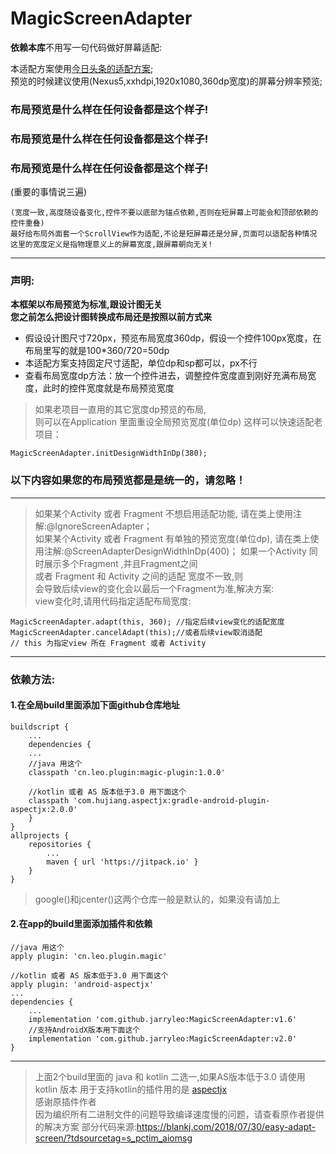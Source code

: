 # MagicScreenAdapter
**依赖本库**不用写一句代码做好屏幕适配:

本适配方案使用[今日头条的适配方案](https://mp.weixin.qq.com/s/d9QCoBP6kV9VSWvVldVVwA);     
预览的时候建议使用(Nexus5,xxhdpi,1920x1080,360dp宽度)的屏幕分辨率预览; 

### 布局预览是什么样在任何设备都是这个样子!       
### 布局预览是什么样在任何设备都是这个样子!     
### 布局预览是什么样在任何设备都是这个样子!  
(重要的事情说三遍)

```
(宽度一致,高度随设备变化,控件不要以底部为锚点依赖,否则在短屏幕上可能会和顶部依赖的控件重叠)      
最好给布局外面套一个ScrollView作为适配,不论是短屏幕还是分屏,页面可以适配各种情况      
这里的宽度定义是指物理意义上的屏幕宽度,跟屏幕朝向无关!   
```
***

### 声明:
**本框架以布局预览为标准,跟设计图无关**        
**您之前怎么把设计图转换成布局还是按照以前方式来**          
- 假设设计图尺寸720px，预览布局宽度360dp，假设一个控件100px宽度，在布局里写的就是100*360/720=50dp           
- 本适配方案支持固定尺寸适配，单位dp和sp都可以，px不行     
- 查看布局宽度dp方法：放一个控件进去，调整控件宽度直到刚好充满布局宽度，此时的控件宽度就是布局预览宽度


> 如果老项目一直用的其它宽度dp预览的布局,      
> 则可以在Application 里面重设全局预览宽度(单位dp)
> 这样可以快速适配老项目：
```
MagicScreenAdapter.initDesignWidthInDp(380);
```

### 以下内容如果您的布局预览都是是统一的，请忽略！
***
> 如果某个Activity 或者 Fragment 不想启用适配功能,
> 请在类上使用注解:@IgnoreScreenAdapter；   
> 如果某个Activity 或者 Fragment 有单独的预览宽度(单位dp),
> 请在类上使用注解:@ScreenAdapterDesignWidthInDp(400)；
> 如果一个Activity 同时展示多个Fragment ,并且Fragment之间    
> 或者 Fragment 和 Activity 之间的适配 宽度不一致,则      
> 会导致后续view的变化会以最后一个Fragment为准,解决方案:     
> view变化时,请用代码指定适配布局宽度: 

```
MagicScreenAdapter.adapt(this, 360); //指定后续view变化的适配宽度
MagicScreenAdapter.cancelAdapt(this);//或者后续view取消适配
// this 为指定view 所在 Fragment 或者 Activity
```
***
### 依赖方法:

#### 1.在全局build里面添加下面github仓库地址
```
buildscript {
    ...
    dependencies {
	...
	//java 用这个
	classpath 'cn.leo.plugin:magic-plugin:1.0.0' 
	
	//kotlin 或者 AS 版本低于3.0 用下面这个
	classpath 'com.hujiang.aspectjx:gradle-android-plugin-aspectjx:2.0.0' 
    }
}
allprojects {
	repositories {
		...
		maven { url 'https://jitpack.io' }
	}
}
```
> google()和jcenter()这两个仓库一般是默认的，如果没有请加上   

#### 2.在app的build里面添加插件和依赖
```
//java 用这个
apply plugin: 'cn.leo.plugin.magic' 

//kotlin 或者 AS 版本低于3.0 用下面这个
apply plugin: 'android-aspectjx'  
...
dependencies {
	...
	implementation 'com.github.jarryleo:MagicScreenAdapter:v1.6'
	//支持AndroidX版本用下面这个
	implementation 'com.github.jarryleo:MagicScreenAdapter:v2.0'
}
```
***
> 上面2个build里面的 java 和 kotlin 二选一,如果AS版本低于3.0 请使用kotlin 版本
> 用于支持kotlin的插件用的是 [aspectjx](https://github.com/HujiangTechnology/gradle_plugin_android_aspectjx)   
> 感谢原插件作者    
> 因为编织所有二进制文件的问题导致编译速度慢的问题，请查看原作者提供的解决方案
> 部分代码来源:https://blankj.com/2018/07/30/easy-adapt-screen/?tdsourcetag=s_pctim_aiomsg
